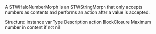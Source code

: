 A STWHaloNumberMorph is an STWStringMorph that only accepts numbers as contents and performs an action after a value is accepted.

Structure:
instance var 	Type 			Description 
action			BlockClosure 	Maximum number in content if not nil
